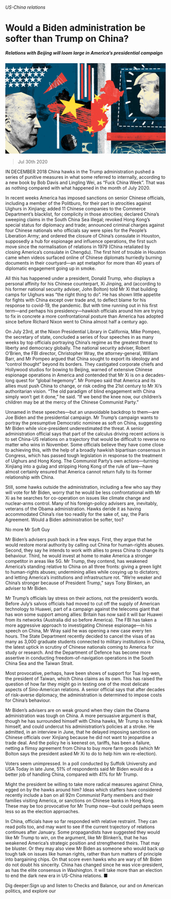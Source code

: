 ###### US-China relations

# Would a Biden administration be softer than Trump on China? 

##### Relations with Beijing will loom large in America’s presidential campaign 

![image](images/20200801_USD001_0.jpg) 

> Jul 30th 2020 

IN DECEMBER 2018 China hawks in the Trump administration pushed a series of punitive measures in what some referred to internally, according to a new book by Bob Davis and Lingling Wei, as “Fuck China Week”. That was as nothing compared with what happened in the month of July 2020.

In recent weeks America has imposed sanctions on senior Chinese officials, including a member of the Politburo, for their part in atrocities against Uighurs in Xinjiang; added 11 Chinese companies to the Commerce Department’s blacklist, for complicity in those atrocities; declared China’s sweeping claims in the South China Sea illegal; revoked Hong Kong’s special status for diplomacy and trade; announced criminal charges against four Chinese nationals who officials say were spies for the People’s Liberation Army; and ordered the closure of China’s consulate in Houston, supposedly a hub for espionage and influence operations, the first such move since the normalisation of relations in 1979 (China retaliated by closing America’s consulate in Chengdu). The first hint of trouble in Houston came when videos surfaced online of Chinese diplomats hurriedly burning documents in their courtyard—an apt metaphor for more than 40 years of diplomatic engagement going up in smoke.


All this has happened under a president, Donald Trump, who displays a personal affinity for his Chinese counterpart, Xi Jinping, and (according to his former national security adviser, John Bolton) told Mr Xi that building camps for Uighurs was “the right thing to do”. He has shown little appetite for fights with China except over trade and, to deflect blame for his response to covid-19, the pandemic. But with time running out in his first term—and perhaps his presidency—hawkish officials around him are trying to fix in concrete a more confrontational posture than America has adopted since before Richard Nixon went to China almost half a century ago.

On July 23rd, at the Nixon Presidential Library in California, Mike Pompeo, the secretary of state, concluded a series of four speeches in as many weeks by top officials portraying China’s regime as the greatest threat to liberty and democracy globally. The national security adviser, Robert O’Brien, the FBI director, Christopher Wray, the attorney-general, William Barr, and Mr Pompeo argued that China sought to export its ideology and “control thought” beyond its borders. They castigated corporate chiefs and Hollywood studios for bowing to Beijing, warned of extensive Chinese espionage operations in America and contended that Mr Xi is on a decades-long quest for “global hegemony”. Mr Pompeo said that America and its allies must push China to change, or risk ceding the 21st century to Mr Xi’s authoritarian vision. “The old paradigm of blind engagement with China simply won’t get it done,” he said. “If we bend the knee now, our children’s children may be at the mercy of the Chinese Communist Party.”

Unnamed in these speeches—but an unavoidable backdrop to them—are Joe Biden and the presidential campaign. Mr Trump’s campaign wants to portray the presumptive Democratic nominee as soft on China, suggesting Mr Biden while vice-president underestimated the threat. A senior administration official says that part of the calculus driving recent actions is to set China-US relations on a trajectory that would be difficult to reverse no matter who wins in November. Some officials believe they have come close to achieving this, with the help of a broadly hawkish bipartisan consensus in Congress, which has passed tough legislation in response to the treatment of Uighurs and Hong Kong. The Communist Party’s own actions—turning Xinjiang into a gulag and stripping Hong Kong of the rule of law—have almost certainly ensured that America cannot return fully to its former relationship with China.

Still, some hawks outside the administration, including a few who say they will vote for Mr Biden, worry that he would be less confrontational with Mr Xi as he searches for co-operation on issues like climate change and nuclear-arms control. Many of his foreign-policy advisers are, inevitably, veterans of the Obama administration. Hawks deride it as having accommodated China’s rise too readily for the sake of, say, the Paris Agreement. Would a Biden administration be softer, too?

No more Mr Soft Guy

Mr Biden’s advisers push back in a few ways. First, they argue that he would restore moral authority by calling out China for human-rights abuses. Second, they say he intends to work with allies to press China to change its behaviour. Third, he would invest at home to make America a stronger competitor in areas like 5G. Mr Trump, they contend, has weakened America’s standing relative to China on all three fronts: giving a green light to human-rights abuses; undermining allies while cosying up to dictators; and letting America’s institutions and infrastructure rot. “We’re weaker and China’s stronger because of President Trump,” says Tony Blinken, an adviser to Mr Biden.

Mr Trump’s officials lay stress on their actions, not the president’s words. Before July’s salvos officials had moved to cut off the supply of American technology to Huawei, part of a campaign against the telecoms giant that has won some support among allies: Britain has now said it will bar Huawei from its networks (Australia did so before America). The FBI has taken a more aggressive approach to investigating Chinese espionage—in his speech on China, Mr Wray said he was opening a new case every ten hours. The State Department recently decided to cancel the visas of as many as 3,000 graduate students connected to military institutions in China, the latest uptick in scrutiny of Chinese nationals coming to America for study or research. And the Department of Defence has become more assertive in conducting freedom-of-navigation operations in the South China Sea and the Taiwan Strait.

Most provocative, perhaps, have been shows of support for Tsai Ing-wen, the president of Taiwan, which China claims as its own. This has raised the question of how far they might go in testing one of the most delicate aspects of Sino-American relations. A senior official says that after decades of risk-averse diplomacy, the administration is determined to impose costs for China’s behaviour.

Mr Biden’s advisers are on weak ground when they claim the Obama administration was tough on China. A more persuasive argument is that, though he has surrounded himself with China hawks, Mr Trump is no hawk himself, and could undercut his administration’s policies at a stroke. He admitted, in an interview in June, that he delayed imposing sanctions on Chinese officials over Xinjiang because he did not want to jeopardise a trade deal. And the policy he is keenest on, tariffs, has been a failure, netting a flimsy agreement from China to buy more farm goods (which Mr Bolton says the president asked Mr Xi to do to help him win re-election).

Voters seem unimpressed. In a poll conducted by Suffolk University and USA Today in late June, 51% of respondents said Mr Biden would do a better job of handling China, compared with 41% for Mr Trump.

Might the president be willing to take more radical measures against China, egged on by the hawks around him? Ideas which staffers have considered recently include a ban on all 92m Communist Party members and their families visiting America, or sanctions on Chinese banks in Hong Kong. These may be too provocative for Mr Trump now—but could perhaps seem less so as the election approaches.

In China, officials have so far responded with relative restraint. They can read polls too, and may want to see if the current trajectory of relations continues after January. Some propagandists have suggested they would like Mr Trump to win, on the argument, like Mr Blinken’s, that he has weakened America’s strategic position and strengthened theirs. That may be bluster. Or they may also view Mr Biden as someone who would back up tough talk on issues like human rights, rather than turn matters of principle into bargaining chips. On that score even hawks who are wary of Mr Biden do not doubt his sincerity. China has changed since he was vice-president, as has the elite consensus in Washington. It will take more than an election to end the dark new era in US-China relations. ■

Dig deeper:Sign up and listen to Checks and Balance, our  and  on American politics, and explore our 


